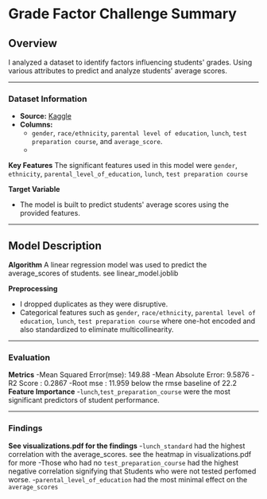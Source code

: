 
# Grade Factor Challenge Summary 

## Overview

I analyzed a dataset to identify factors influencing students' grades. Using various attributes to predict and analyze students' average scores.

---
### Dataset Information

- **Source:** [Kaggle](https://www.kaggle.com/spscientist/students-performance-in-exams)
- **Columns:**
  - `gender`, `race/ethnicity`, `parental level of education`, `lunch`, `test preparation course`, and `average_score`.
  - 
**Key Features**
The significant features used in this model were `gender`, `ethnicity`, `parental_level_of_education`, `lunch`, `test preparation course`


**Target Variable**

- The model is built to predict students' average scores using the provided features.


---
## Model Description 
**Algorithm**
A linear regression model was used to predict the average_scores of students.
see linear_model.joblib

**Preprocessing**
- I dropped duplicates as they were disruptive.
- Categorical features such as `gender`, `race/ethnicity`, `parental level of education`, `lunch`, `test preparation course` where one-hot encoded and also standardized to eliminate multicollinearity.


---
### Evaluation 
**Metrics**
-Mean Squared Error(mse): 149.88
-Mean Absolute Error: 9.5876
-R2 Score : 0.2867
-Root mse : 11.959 below the rmse baseline of 22.2
**Feature Importance**
-`lunch`,`test_preparation_course` were the most significant predictors of student performance.

---

### Findings
**See visualizations.pdf for the findings**
-`lunch_standard` had the highest correlation with the average_scores. see the heatmap in visualizations.pdf for more
-Those who had no `test_preparation_course` had the highest negative correlation signifying that Students who were not tested perfomed worse.
-`parental_level_of_education` had the most minimal effect on the `average_scores`

